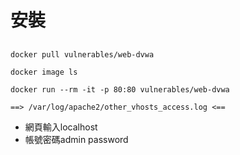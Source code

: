 # 安裝

##

```
docker pull vulnerables/web-dvwa

docker image ls

docker run --rm -it -p 80:80 vulnerables/web-dvwa

==> /var/log/apache2/other_vhosts_access.log <==
```
- 網頁輸入localhost
- 帳號密碼admin password
